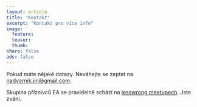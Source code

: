 ```yaml
---
layout: article
title: "Kontakt"
excerpt: "Kontakt pro více info"
image:
  feature:
  teaser:
  thumb:
share: false
ads: false
---
```


Pokud máte nějaké dotazy. Neváhejte se zeptat na nadvornik.jiri@gmail.com. <!-- prozatimní adresa -->

Skupina příznivců EA se pravidelně schází na <a href="http://lesswrong.cz/">lesswrong meetupech</a>. Jste zváni.

